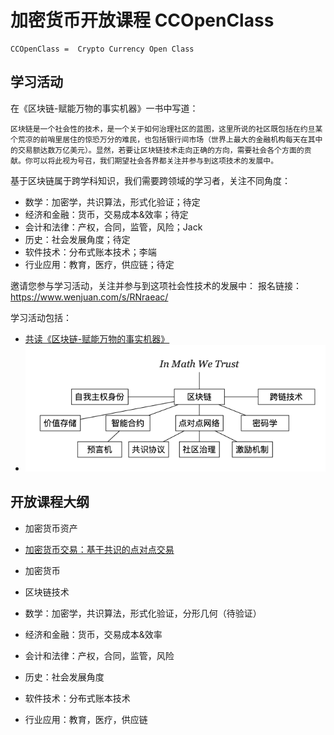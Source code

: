 # 加密货币开放课程 CCOpenClass

	CCOpenClass =  Crypto Currency Open Class
	
## 学习活动	

在《区块链-赋能万物的事实机器》一书中写道：

	区块链是一个社会性的技术，是一个关于如何治理社区的蓝图，这里所说的社区既包括在约旦某个荒凉的前哨里居住的惊恐万分的难民，也包括银行间市场（世界上最大的金融机构每天在其中的交易额达数万亿美元）。显然，若要让区块链技术走向正确的方向，需要社会各个方面的贡献。你可以将此视为号召，我们期望社会各界都关注并参与到这项技术的发展中。

基于区块链属于跨学科知识，我们需要跨领域的学习者，关注不同角度：

* 数学：加密学，共识算法，形式化验证；待定
* 经济和金融：货币，交易成本&效率；待定
* 会计和法律：产权，合同，监管，风险；Jack
* 历史：社会发展角度；待定
* 软件技术：分布式账本技术；李端
* 行业应用：教育，医疗，供应链；待定

邀请您参与学习活动，关注并参与到这项社会性技术的发展中：
报名链接：https://www.wenjuan.com/s/RNraeac/

学习活动包括：
* [共读《区块链-赋能万物的事实机器》](./15609571756970.md)
* ![共建知识地图](./cmap.jpg)

## 开放课程大纲

* 加密货币资产
* [加密货币交易：基于共识的点对点交易](./15576544661137.md)
* 加密货币
* 区块链技术

* 数学：加密学，共识算法，形式化验证，分形几何（待验证）
* 经济和金融：货币，交易成本&效率
* 会计和法律：产权，合同，监管，风险
* 历史：社会发展角度
* 软件技术：分布式账本技术

* 行业应用：教育，医疗，供应链
